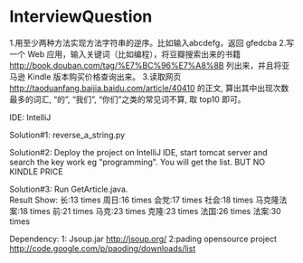# InterviewQuestion

1.用至少两种方法实现方法字符串的逆序。比如输入abcdefg，返回 gfedcba
2.写一个 Web 应用，输入关键词（比如编程），将豆瓣搜索出来的书籍 http://book.douban.com/tag/%E7%BC%96%E7%A8%8B 列出来，并且将亚马逊 Kindle 版本购买价格查询出来。
3.读取网页 http://taoduanfang.baijia.baidu.com/article/40410 的正文, 算出其中出现次数最多的词汇, “的”, “我们”, “你们”之类的常见词不算, 取 top10 即可。


IDE: IntelliJ 

Solution#1: reverse_a_string.py

Solution#2: Deploy the project on IntelliJ IDE, start tomcat server and search the key work eg "programming". You will get the list.
BUT NO KINDLE PRICE   

Solution#3: Run GetArticle.java.     
        Result Show: 
                长:13 times
                周日:16 times
                会党:17 times
                社会:18 times
                马克隆法案:18 times
                前:21 times
                马克:23 times
                克隆:23 times
                法国:26 times
                法案:30 times


Dependency:
    1: Jsoup.jar   http://jsoup.org/
    2:pading opensource project   http://code.google.com/p/paoding/downloads/list   
    
